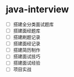 # java-interview

- [ ] 搭建全分类面试题库
- [ ] 搭建面经题库
- [ ] 搭建刷题记录
- [ ] 搭建面经记录
- [ ] 搭建简历制作
- [ ] 搭建面试技巧
- [ ] 搭建面试经验
- [ ] 项目实战